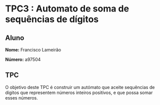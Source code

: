 # TPC3 : Automato de soma de sequências de dígitos

## Aluno

**Nome:** Francisco Lameirão

**Número:** a97504

## TPC

O objetivo deste TPC é construir um autómato que aceite sequências de dígitos que representem números inteiros positivos, e que possa somar esses números.

